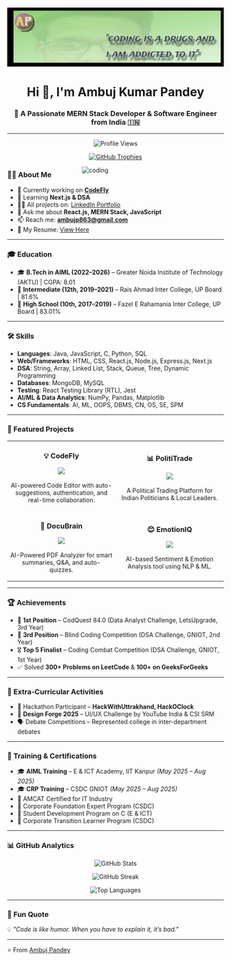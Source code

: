 ![logo](https://github.com/ambujpandey1/ambujpandey1/blob/main/AmbujGithub.png)

<h1 align="center">Hi 👋, I'm Ambuj Kumar Pandey</h1>
<h3 align="center">🚀 A Passionate MERN Stack Developer & Software Engineer from India 🇮🇳</h3>

---

<p align="center">
  <img src="https://komarev.com/ghpvc/?username=ambujpandey1&label=Profile%20views&color=0e75b6&style=flat" alt="Profile Views" />
</p>

<p align="center">
  <a href="https://github.com/ryo-ma/github-profile-trophy">
    <img src="https://github-profile-trophy.vercel.app/?username=ambujpandey1&theme=onedark&no-frame=true&margin-w=15&row=1&column=7" alt="GitHub Trophies"/>
  </a>
</p>

<img align="right" alt="coding" width="330" src="https://user-images.githubusercontent.com/55389276/140866485-8fb1c876-9a8f-4d6a-98dc-08c4981eaf70.gif"/>

### 👨‍💻 About Me  
- 🔭 Currently working on **[CodeFly](https://haxplore-ten.vercel.app/dashboard)**  
- 🌱 Learning **Next.js & DSA**  
- 👨‍💻 All projects on: [LinkedIn Portfolio](https://www.linkedin.com/in/ambujpandey1/)  
- 💬 Ask me about **React.js, MERN Stack, JavaScript**  
- 📫 Reach me: **ambujp863@gmail.com**  
- 📄 My Resume: [View Here](https://drive.google.com/file/d/10AvqqboME5IYn7iqKNjBFMBCZ9NAlqzu/view)  

---

### 🎓 Education  
- 🎓 **B.Tech in AIML (2022–2026)** – Greater Noida Institute of Technology (AKTU) | CGPA: 8.01  
- 🏫 **Intermediate (12th, 2019–2021)** – Rais Ahmad Inter College, UP Board | 81.6%  
- 🏫 **High School (10th, 2017–2019)** – Fazel E Rahamania Inter College, UP Board | 83.01%  

---

### 🛠️ Skills  
- **Languages**: Java, JavaScript, C, Python, SQL  
- **Web/Frameworks**: HTML, CSS, React.js, Node.js, Express.js, Next.js  
- **DSA**: String, Array, Linked List, Stack, Queue, Tree, Dynamic Programming  
- **Databases**: MongoDB, MySQL  
- **Testing**: React Testing Library (RTL), Jest  
- **AI/ML & Data Analytics**: NumPy, Pandas, Matplotlib  
- **CS Fundamentals**: AI, ML, OOPS, DBMS, CN, OS, SE, SPM  

---

### 🚀 Featured Projects  
<table>
<tr>
<td width="50%">
  <h3 align="center">💡 CodeFly</h3>
  <p align="center">
    <a href="https://haxplore-ten.vercel.app/dashboard" target="_blank">
      <img src="https://img.shields.io/badge/Live%20Demo-%2300C853.svg?style=for-the-badge&logo=vercel&logoColor=white"/>
    </a>
  </p>
  <p align="center">AI-powered Code Editor with auto-suggestions, authentication, and real-time collaboration.</p>
</td>
<td width="50%">
  <h3 align="center">📊 PolitiTrade</h3>
  <p align="center">
    <a href="https://github.com/ambujpandey1" target="_blank">
      <img src="https://img.shields.io/badge/Repo-%2312100E.svg?style=for-the-badge&logo=github&logoColor=white"/>
    </a>
  </p>
  <p align="center">A Political Trading Platform for Indian Politicians & Local Leaders.</p>
</td>
</tr>
<tr>
<td width="50%">
  <h3 align="center">📑 DocuBrain</h3>
  <p align="center">
    <a href="https://github.com/ambujpandey1" target="_blank">
      <img src="https://img.shields.io/badge/Repo-%2312100E.svg?style=for-the-badge&logo=github&logoColor=white"/>
    </a>
  </p>
  <p align="center">AI-Powered PDF Analyzer for smart summaries, Q&A, and auto-quizzes.</p>
</td>
<td width="50%">
  <h3 align="center">😊 EmotionIQ</h3>
  <p align="center">
    <a href="https://github.com/ambujpandey1" target="_blank">
      <img src="https://img.shields.io/badge/Repo-%2312100E.svg?style=for-the-badge&logo=github&logoColor=white"/>
    </a>
  </p>
  <p align="center">AI-based Sentiment & Emotion Analysis tool using NLP & ML.</p>
</td>
</tr>
</table>

---

### 🏆 Achievements  
- 🥇 **1st Position** – CodQuest 84.0 (Data Analyst Challenge, LetsUpgrade, 3rd Year)  
- 🥉 **3rd Position** – Blind Coding Competition (DSA Challenge, GNIOT, 2nd Year)  
- 🎖️ **Top 5 Finalist** – Coding Combat Competition (DSA Challenge, GNIOT, 1st Year)  
- ✅ Solved **300+ Problems on LeetCode** & **100+ on GeeksForGeeks**  

---

### 🎯 Extra-Curricular Activities  
- 🚀 Hackathon Participant – **HackWithUttrakhand, HackOClock**  
- 🎨 **Design Forge 2025** – UI/UX Challenge by YouTube India & CSI SRM  
- 🗣️ Debate Competitions – Represented college in inter-department debates  

---

### 📜 Training & Certifications  
- 🎓 **AIML Training** – E & ICT Academy, IIT Kanpur *(May 2025 – Aug 2025)*  
- 🎓 **CRP Training** – CSDC GNIOT *(May 2025 – Aug 2025)*  
- 📜 AMCAT Certified for IT Industry  
- 📜 Corporate Foundation Expert Program (CSDC)  
- 📜 Student Development Program on C (E & ICT)  
- 📜 Corporate Transition Learner Program (CSDC)  

---

### 📊 GitHub Analytics  
<p align="center">
  <img src="https://github-readme-stats.vercel.app/api?username=ambujpandey1&show_icons=true&theme=tokyonight" alt="GitHub Stats" />
</p>
<p align="center">
  <img src="https://github-readme-streak-stats.herokuapp.com/?user=ambujpandey1&theme=tokyonight" alt="GitHub Streak" />
</p>
<p align="center">
  <img src="https://github-readme-stats.vercel.app/api/top-langs?username=ambujpandey1&show_icons=true&locale=en&layout=compact&theme=tokyonight" alt="Top Languages" />
</p>

---

### 🎯 Fun Quote  
💡 *"Code is like humor. When you have to explain it, it’s bad."*  

---

⭐️ From [Ambuj Pandey](https://github.com/ambujpandey1)  
